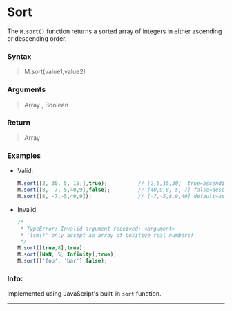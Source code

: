 # Sort </br>  
The ``` M.sort() ``` function returns a sorted array of integers in either ascending or descending order.  

### Syntax  
> M.sort(value1,value2)  

### Arguments  
> Array <Number>, Boolean  
	
### Return  
> Array <Number>  
	
### Examples  
- Valid:  
	```js
	M.sort([2, 30, 5, 15,],true);          // [2,5,15,30]  true=ascending order  
	M.sort([8, -7,-5,40,9],false);         // [40,9,8,-5,-7] false=descending order  
	M.sort([8, -7,-5,40,9]);               // [-7,-5,8,9,40] default=ascending order  
	```  
- Invalid:  
	```js
	/*
	 * TypeError: Invalid argument received: <argument>
	 * 'lcm()' only accept an array of positive real numbers!
	 */
	M.sort([true,8],true);
	M.sort([NaN, 5, Infinity],true);
	M.sort(['foo', 'bar'],false);
	```

### Info:
Implemented using JavaScript's built-in `sort` function.

------




